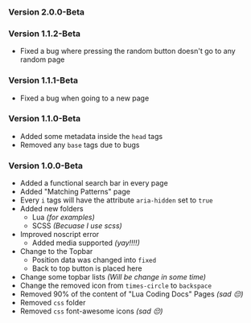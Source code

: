 ### Version 2.0.0-Beta


### Version 1.1.2-Beta
- Fixed a bug where pressing the random button doesn't go to any random page

### Version 1.1.1-Beta
- Fixed a bug when going to a new page

### Version 1.1.0-Beta
- Added some metadata inside the `head` tags
- Removed any `base` tags due to bugs

### Version 1.0.0-Beta
- Added a functional search bar in every page
- Added "Matching Patterns" page
- Every `i` tags will have the attribute `aria-hidden` set to `true`
- Added new folders
     - Lua _(for examples)_
     - SCSS _(Becuase I use scss)_
- Improved noscript error
     - Added media supported _(yay!!!!)_
- Change to the Topbar
     - Position data was changed into `fixed`
     - Back to top button is placed here
- Change some topbar lists _(Will be change in some time)_
- Change the removed icon from `times-circle` to `backspace`
- Removed 90% of the content of "Lua Coding Docs" Pages _(sad 😔)_
- Removed `css` folder
- Removed `css` font-awesome icons _(sad 😔)_